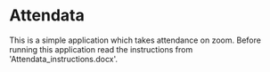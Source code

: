 # Attendata
This is a simple application which takes attendance on zoom. Before running this application read the instructions from 'Attendata_instructions.docx'.
